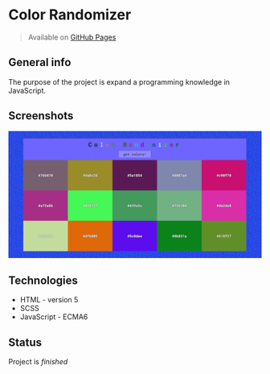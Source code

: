 # Color Randomizer
> Available on [GitHub Pages](https://krylak123.github.io/color-randomizer/)

## General info
The purpose of the project is expand a programming knowledge in JavaScript.

## Screenshots
![Example screenshot](img/readme.png)

## Technologies
* HTML - version 5
* SCSS
* JavaScript - ECMA6

## Status
Project is _finished_